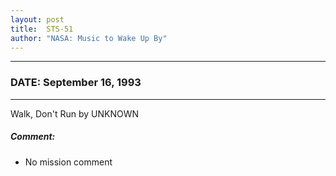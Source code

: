 ```yaml
---
layout: post
title:  STS-51
author: "NASA: Music to Wake Up By"
---
```


----
### DATE: September 16, 1993
----
Walk, Don't Run by UNKNOWN

##### Comment:
* No mission comment
